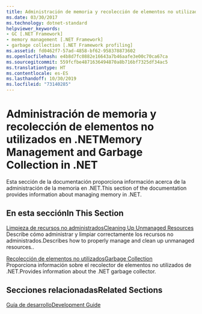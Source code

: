 ```yaml
---
title: Administración de memoria y recolección de elementos no utilizados en .NET Framework
ms.date: 03/30/2017
ms.technology: dotnet-standard
helpviewer_keywords:
- GC [.NET Framework]
- memory management [.NET Framework]
- garbage collection [.NET Framework profiling]
ms.assetid: fd0462f7-57ad-4858-bf62-958378873602
ms.openlocfilehash: e4b8d7fc0882e16643a7b46aafe3e00c70ca67ca
ms.sourcegitcommit: 559fcfbe4871636494870a8b716bf7325df34ac5
ms.translationtype: HT
ms.contentlocale: es-ES
ms.lasthandoff: 10/30/2019
ms.locfileid: "73140285"
---
```

# <a name="memory-management-and-garbage-collection-in-net"></a><span data-ttu-id="54a10-102">Administración de memoria y recolección de elementos no utilizados en .NET</span><span class="sxs-lookup"><span data-stu-id="54a10-102">Memory Management and Garbage Collection in .NET</span></span>
<span data-ttu-id="54a10-103">Esta sección de la documentación proporciona información acerca de la administración de la memoria en .NET.</span><span class="sxs-lookup"><span data-stu-id="54a10-103">This section of the documentation provides information about managing memory in .NET.</span></span>  
  
## <a name="in-this-section"></a><span data-ttu-id="54a10-104">En esta sección</span><span class="sxs-lookup"><span data-stu-id="54a10-104">In This Section</span></span>  
 [<span data-ttu-id="54a10-105">Limpieza de recursos no administrados</span><span class="sxs-lookup"><span data-stu-id="54a10-105">Cleaning Up Unmanaged Resources</span></span>](../../../docs/standard/garbage-collection/unmanaged.md)  
 <span data-ttu-id="54a10-106">Describe cómo administrar y limpiar correctamente los recursos no administrados.</span><span class="sxs-lookup"><span data-stu-id="54a10-106">Describes how to properly manage and clean up unmanaged resources..</span></span>  
  
 [<span data-ttu-id="54a10-107">Recolección de elementos no utilizados</span><span class="sxs-lookup"><span data-stu-id="54a10-107">Garbage Collection</span></span>](../../../docs/standard/garbage-collection/index.md)  
 <span data-ttu-id="54a10-108">Proporciona información sobre el recolector de elementos no utilizados de .NET.</span><span class="sxs-lookup"><span data-stu-id="54a10-108">Provides information about the .NET garbage collector.</span></span>  
  
## <a name="related-sections"></a><span data-ttu-id="54a10-109">Secciones relacionadas</span><span class="sxs-lookup"><span data-stu-id="54a10-109">Related Sections</span></span>  
 [<span data-ttu-id="54a10-110">Guía de desarrollo</span><span class="sxs-lookup"><span data-stu-id="54a10-110">Development Guide</span></span>](../../../docs/framework/development-guide.md)
